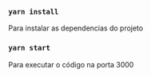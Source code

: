 

### `yarn install`

Para instalar as dependencias do projeto

### `yarn start`

Para executar o código na porta 3000

